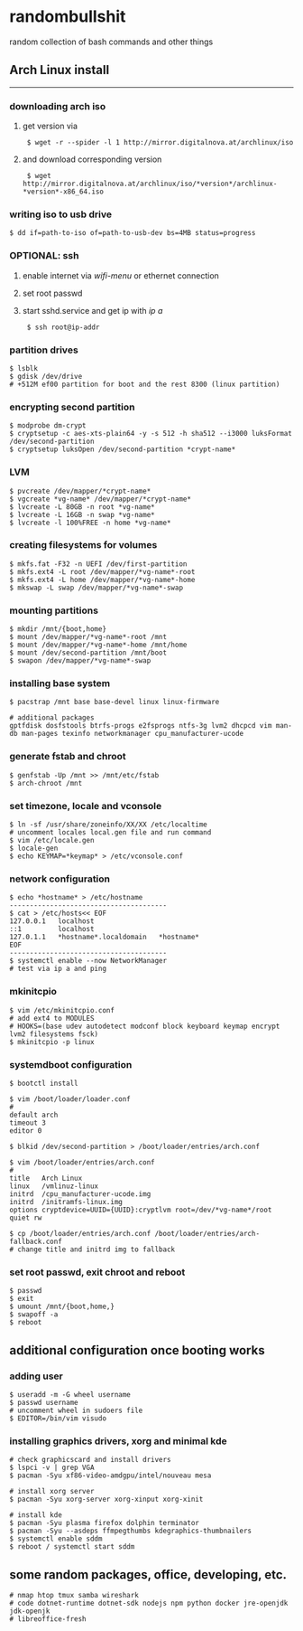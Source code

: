 # **randombullshit**

random collection of bash commands and other things

## **Arch Linux install**

---
### downloading arch iso

1. get version via

        $ wget -r --spider -l 1 http://mirror.digitalnova.at/archlinux/iso

2. and download corresponding version

        $ wget http://mirror.digitalnova.at/archlinux/iso/*version*/archlinux-*version*-x86_64.iso

### writing iso to usb drive

    $ dd if=path-to-iso of=path-to-usb-dev bs=4MB status=progress


### OPTIONAL: ssh

1. enable internet via *wifi-menu* or ethernet connection
2. set root passwd
3. start sshd.service and get ip with *ip a*

        $ ssh root@ip-addr

### partition drives

    $ lsblk
    $ gdisk /dev/drive
    # +512M ef00 partition for boot and the rest 8300 (linux partition)

### encrypting second partition

    $ modprobe dm-crypt
    $ cryptsetup -c aes-xts-plain64 -y -s 512 -h sha512 --i3000 luksFormat /dev/second-partition
    $ cryptsetup luksOpen /dev/second-partition *crypt-name*

### LVM

    $ pvcreate /dev/mapper/*crypt-name*
    $ vgcreate *vg-name* /dev/mapper/*crypt-name*
    $ lvcreate -L 80GB -n root *vg-name*
    $ lvcreate -L 16GB -n swap *vg-name*
    $ lvcreate -l 100%FREE -n home *vg-name*

### creating filesystems for volumes

    $ mkfs.fat -F32 -n UEFI /dev/first-partition
    $ mkfs.ext4 -L root /dev/mapper/*vg-name*-root
    $ mkfs.ext4 -L home /dev/mapper/*vg-name*-home
    $ mkswap -L swap /dev/mapper/*vg-name*-swap

### mounting partitions

    $ mkdir /mnt/{boot,home}
    $ mount /dev/mapper/*vg-name*-root /mnt
    $ mount /dev/mapper/*vg-name*-home /mnt/home
    $ mount /dev/second-partition /mnt/boot
    $ swapon /dev/mapper/*vg-name*-swap


### installing base system

    $ pacstrap /mnt base base-devel linux linux-firmware

    # additional packages
    gptfdisk dosfstools btrfs-progs e2fsprogs ntfs-3g lvm2 dhcpcd vim man-db man-pages texinfo networkmanager cpu_manufacturer-ucode

### generate fstab and chroot

    $ genfstab -Up /mnt >> /mnt/etc/fstab
    $ arch-chroot /mnt

### set timezone, locale and vconsole

    $ ln -sf /usr/share/zoneinfo/XX/XX /etc/localtime
    # uncomment locales local.gen file and run command
    $ vim /etc/locale.gen
    $ locale-gen
    $ echo KEYMAP=*keymap* > /etc/vconsole.conf

### network configuration

    $ echo *hostname* > /etc/hostname
    ---------------------------------------
    $ cat > /etc/hosts<< EOF
    127.0.0.1   localhost
    ::1         localhost
    127.0.1.1   *hostname*.localdomain   *hostname*
    EOF
    ---------------------------------------
    $ systemctl enable --now NetworkManager
    # test via ip a and ping

### mkinitcpio

    $ vim /etc/mkinitcpio.conf
    # add ext4 to MODULES
    # HOOKS=(base udev autodetect modconf block keyboard keymap encrypt lvm2 filesystems fsck)
    $ mkinitcpio -p linux

### systemdboot configuration

    $ bootctl install

    $ vim /boot/loader/loader.conf
    #
    default arch
    timeout 3
    editor 0

    $ blkid /dev/second-partition > /boot/loader/entries/arch.conf

    $ vim /boot/loader/entries/arch.conf
    #
    title   Arch Linux
    linux   /vmlinuz-linux
    initrd  /cpu_manufacturer-ucode.img
    initrd  /initramfs-linux.img
    options cryptdevice=UUID={UUID}:cryptlvm root=/dev/*vg-name*/root quiet rw

    $ cp /boot/loader/entries/arch.conf /boot/loader/entries/arch-fallback.conf
    # change title and initrd img to fallback

### set root passwd, exit chroot and reboot

    $ passwd
    $ exit
    $ umount /mnt/{boot,home,}
    $ swapoff -a
    $ reboot

## additional configuration once booting works

### adding user

    $ useradd -m -G wheel username
    $ passwd username
    # uncomment wheel in sudoers file
    $ EDITOR=/bin/vim visudo

### installing graphics drivers, xorg and minimal kde

    # check graphicscard and install drivers
    $ lspci -v | grep VGA
    $ pacman -Syu xf86-video-amdgpu/intel/nouveau mesa

    # install xorg server
    $ pacman -Syu xorg-server xorg-xinput xorg-xinit

    # install kde
    $ pacman -Syu plasma firefox dolphin terminator
    $ pacman -Syu --asdeps ffmpegthumbs kdegraphics-thumbnailers
    $ systemctl enable sddm
    $ reboot / systemctl start sddm

## some random packages, office, developing, etc.

    # nmap htop tmux samba wireshark
    # code dotnet-runtime dotnet-sdk nodejs npm python docker jre-openjdk jdk-openjk
    # libreoffice-fresh
